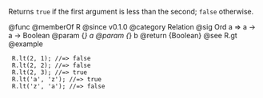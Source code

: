 Returns `true` if the first argument is less than the second; `false`
otherwise.

@func
@memberOf R
@since v0.1.0
@category Relation
@sig Ord a => a -> a -> Boolean
@param {*} a
@param {*} b
@return {Boolean}
@see R.gt
@example

     R.lt(2, 1); //=> false
     R.lt(2, 2); //=> false
     R.lt(2, 3); //=> true
     R.lt('a', 'z'); //=> true
     R.lt('z', 'a'); //=> false
